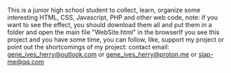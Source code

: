 This is a junior high school student to collect, learn, organize some interesting HTML, CSS, Javascript, PHP and other web code, note: if you want to see the effect, you should download them all and put them in a folder and open the main file "WebSite.html" in the browserIf you see this project and you have some time, you can follow, like, support my project or point out the shortcomings of my project: contact email: gene_ives_herry@outlook.com or gene_ives_herry@proton.me or slap-me@qq.com